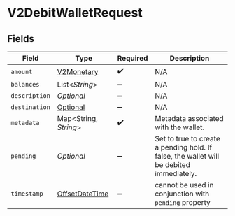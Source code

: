 # V2DebitWalletRequest


## Fields

| Field                                                                                     | Type                                                                                      | Required                                                                                  | Description                                                                               |
| ----------------------------------------------------------------------------------------- | ----------------------------------------------------------------------------------------- | ----------------------------------------------------------------------------------------- | ----------------------------------------------------------------------------------------- |
| `amount`                                                                                  | [V2Monetary](../../models/shared/V2Monetary.md)                                           | :heavy_check_mark:                                                                        | N/A                                                                                       |
| `balances`                                                                                | List<*String*>                                                                            | :heavy_minus_sign:                                                                        | N/A                                                                                       |
| `description`                                                                             | *Optional<String>*                                                                        | :heavy_minus_sign:                                                                        | N/A                                                                                       |
| `destination`                                                                             | [Optional<V2Subject>](../../models/shared/V2Subject.md)                                   | :heavy_minus_sign:                                                                        | N/A                                                                                       |
| `metadata`                                                                                | Map<String, *String*>                                                                     | :heavy_check_mark:                                                                        | Metadata associated with the wallet.                                                      |
| `pending`                                                                                 | *Optional<Boolean>*                                                                       | :heavy_minus_sign:                                                                        | Set to true to create a pending hold. If false, the wallet will be debited immediately.   |
| `timestamp`                                                                               | [OffsetDateTime](https://docs.oracle.com/javase/8/docs/api/java/time/OffsetDateTime.html) | :heavy_minus_sign:                                                                        | cannot be used in conjunction with `pending` property                                     |